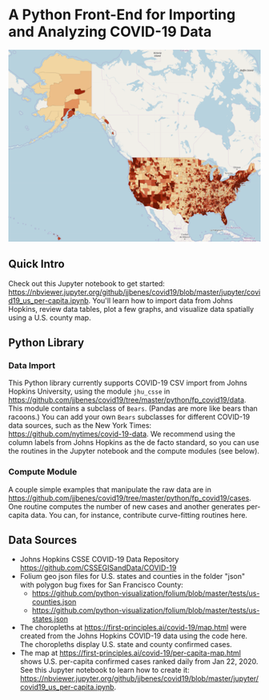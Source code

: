 # A Python Front-End for Importing and Analyzing COVID-19 Data
![US COVID-19 Cases By County](us_map.png)

## Quick Intro

Check out this Jupyter notebook to get started:
https://nbviewer.jupyter.org/github/jjbenes/covid19/blob/master/jupyter/covid19_us_per-capita.ipynb.
You'll learn how to import data from Johns Hopkins, review data tables, plot a few graphs, 
and visualize data spatially using a U.S. county map.

## Python Library
### Data Import

This Python library currently supports COVID-19 CSV import from Johns Hopkins University, using the 
module `jhu_csse` in https://github.com/jjbenes/covid19/tree/master/python/fp_covid19/data. 
This module contains a subclass of `Bears`. (Pandas are more like bears than racoons.)
You can add your own `Bears` subclasses for different COVID-19 data sources, such as 
the New York Times: https://github.com/nytimes/covid-19-data.
We recommend using the column labels from Johns Hopkins as the de facto standard,
so you can use the routines in the Jupyter notebook and the compute modules (see below).

### Compute Module

A couple simple examples that manipulate the raw data are in
https://github.com/jjbenes/covid19/tree/master/python/fp_covid19/cases.
One routine computes the number of new cases and another generates per-capita data.
You can, for instance, contribute curve-fitting routines here.

## Data Sources
* Johns Hopkins CSSE COVID-19 Data Repository https://github.com/CSSEGISandData/COVID-19
* Folium geo json files for U.S. states and counties in the folder "json" with polygon bug fixes for San Francisco County:
  * https://github.com/python-visualization/folium/blob/master/tests/us-counties.json
  * https://github.com/python-visualization/folium/blob/master/tests/us-states.json
* The choropleths at https://first-principles.ai/covid-19/map.html were created from the Johns Hopkins COVID-19 data using the code here. The choropleths display U.S. state and county confirmed cases.
* The map at https://first-principles.ai/covid-19/per-capita-map.html shows U.S. per-capita confirmed cases ranked daily from Jan 22, 2020. See this Jupyter notebook to learn how to create it:
https://nbviewer.jupyter.org/github/jjbenes/covid19/blob/master/jupyter/covid19_us_per-capita.ipynb.
